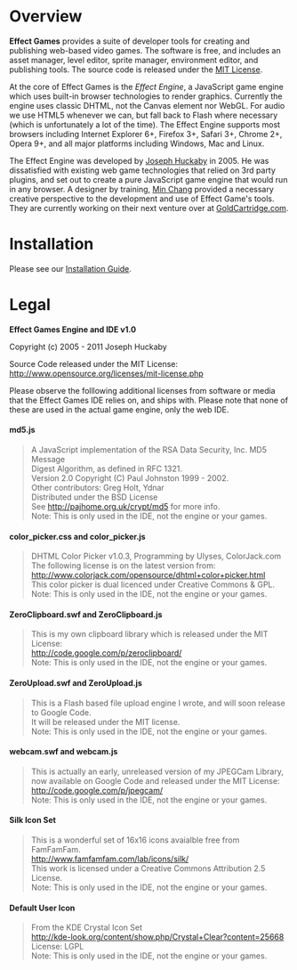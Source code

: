 # Overview

**Effect Games** provides a suite of developer tools for creating and publishing web-based video games.  The software is free, and includes an asset manager, level editor, sprite manager, environment editor, and publishing tools.  The source code is released under the [MIT License](http://www.opensource.org/licenses/mit-license.php).

At the core of Effect Games is the *Effect Engine*, a JavaScript game engine which uses built-in browser technologies to render graphics.  Currently the engine uses classic DHTML, not the Canvas element nor WebGL.  For audio we use HTML5 whenever we can, but fall back to Flash where necessary (which is unfortunately a lot of the time).  The Effect Engine supports most browsers including Internet Explorer 6+, Firefox 3+, Safari 3+, Chrome 2+, Opera 9+, and all major platforms including Windows, Mac and Linux.

The Effect Engine was developed by [Joseph Huckaby](http://about.me/jhuckaby) in 2005.  He was dissatisfied with existing web game technologies that relied on 3rd party plugins, and set out to create a pure JavaScript game engine that would run in any browser.  A designer by training, [Min Chang](http://itsmin.com) provided a necessary creative perspective to the development and use of Effect Game's tools.  They are currently working on their next venture over at [GoldCartridge.com](http://www.goldcartridge.com).

# Installation

Please see our [Installation Guide](https://github.com/jhuckaby/Effect-Games/wiki/Installation-Guide).

# Legal

**Effect Games Engine and IDE v1.0**

Copyright (c) 2005 - 2011 Joseph Huckaby

Source Code released under the MIT License: http://www.opensource.org/licenses/mit-license.php

Please observe the folllowing additional licenses from software or media that the Effect Games IDE relies on, and ships with.  Please note that none of these are used in the actual game engine, only the web IDE.

#### md5.js
>	A JavaScript implementation of the RSA Data Security, Inc. MD5 Message <br/>
>	Digest Algorithm, as defined in RFC 1321. <br/>
>	Version 2.0 Copyright (C) Paul Johnston 1999 - 2002. <br/>
>	Other contributors: Greg Holt, Ydnar <br/>
>	Distributed under the BSD License <br/>
>	See http://pajhome.org.uk/crypt/md5 for more info. <br/>
>	Note: This is only used in the IDE, not the engine or your games.

#### color_picker.css and color_picker.js
>	DHTML Color Picker v1.0.3, Programming by Ulyses, ColorJack.com <br/>
>	The following license is on the latest version from: <br/>
>	http://www.colorjack.com/opensource/dhtml+color+picker.html <br/>
>	This color picker is dual licenced under Creative Commons & GPL. <br/>
>	Note: This is only used in the IDE, not the engine or your games.

#### ZeroClipboard.swf and ZeroClipboard.js
>	This is my own clipboard library which is released under the MIT License: <br/>
>	http://code.google.com/p/zeroclipboard/ <br/>
>	Note: This is only used in the IDE, not the engine or your games.

#### ZeroUpload.swf and ZeroUpload.js
>	This is a Flash based file upload engine I wrote, and will soon release to Google Code. <br/>
>	It will be released under the MIT license. <br/>
>	Note: This is only used in the IDE, not the engine or your games.

#### webcam.swf and webcam.js
>	This is actually an early, unreleased version of my JPEGCam Library, <br/>
>	now available on Google Code and released under the MIT License: <br/>
>	http://code.google.com/p/jpegcam/ <br/>
>	Note: This is only used in the IDE, not the engine or your games.

#### Silk Icon Set
>	This is a wonderful set of 16x16 icons avaialble free from FamFamFam. <br/>
>	http://www.famfamfam.com/lab/icons/silk/ <br/>
>	This work is licensed under a Creative Commons Attribution 2.5 License. <br/>
>	Note: This is only used in the IDE, not the engine or your games.

#### Default User Icon
>	From the KDE Crystal Icon Set <br/>
>	http://kde-look.org/content/show.php/Crystal+Clear?content=25668 <br/>
>	License: LGPL <br/>
>	Note: This is only used in the IDE, not the engine or your games.
